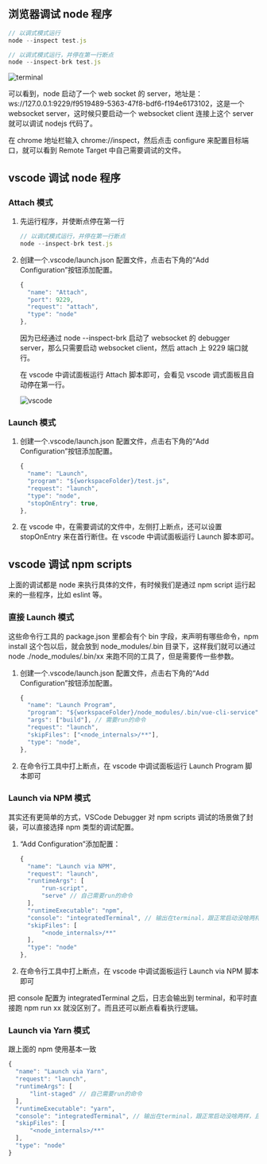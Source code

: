 ## 浏览器调试 node 程序

```js
// 以调式模式运行
node --inspect test.js

// 以调式模式运行，并停在第一行断点
node --inspect-brk test.js
```

![terminal](https://cdn.lishuxue.site/blog/image/前端笔记/terminal.png)

可以看到，node 启动了一个 web socket 的 server，地址是：ws://127.0.0.1:9229/f9519489-5363-47f8-bdf6-f194e6173102，这是一个 websocket server，这时候只要启动一个 websocket client 连接上这个 server 就可以调试 nodejs 代码了。

在 chrome 地址栏输入 chrome://inspect，然后点击 configure 来配置目标端口，就可以看到 Remote Target 中自己需要调试的文件。

## vscode 调试 node 程序

### Attach 模式

1. 先运行程序，并使断点停在第一行
   ```js
   // 以调式模式运行，并停在第一行断点
   node --inspect-brk test.js
   ```
2. 创建一个.vscode/launch.json 配置文件，点击右下角的“Add Configuration”按钮添加配置。

   ```js
   {
     "name": "Attach",
     "port": 9229,
     "request": "attach",
     "type": "node"
   },
   ```

   因为已经通过 node --inspect-brk 启动了 websocket 的 debugger server，那么只需要启动 websocket client，然后 attach 上 9229 端口就行。

   在 vscode 中调试面板运行 Attach 脚本即可，会看见 vscode 调式面板且自动停在第一行。

   ![vscode](https://cdn.lishuxue.site/blog/image/前端笔记/vscode.png)

### Launch 模式

1. 创建一个.vscode/launch.json 配置文件，点击右下角的“Add Configuration”按钮添加配置。

   ```js
   {
     "name": "Launch",
     "program": "${workspaceFolder}/test.js",
     "request": "launch",
     "type": "node",
     "stopOnEntry": true,
   },
   ```

2. 在 vscode 中，在需要调试的文件中，左侧打上断点，还可以设置 stopOnEntry 来在首行断住。在 vscode 中调试面板运行 Launch 脚本即可。

## vscode 调试 npm scripts

上面的调试都是 node 来执行具体的文件，有时候我们是通过 npm script 运行起来的一些程序，比如 eslint 等。

### 直接 Launch 模式

这些命令行工具的 package.json 里都会有个 bin 字段，来声明有哪些命令，npm install 这个包以后，就会放到 node_modules/.bin 目录下，这样我们就可以通过 node ./node_modules/.bin/xx 来跑不同的工具了，但是需要传一些参数。

1. 创建一个.vscode/launch.json 配置文件，点击右下角的“Add Configuration”按钮添加配置。

   ```js
   {
     "name": "Launch Program",
     "program": "${workspaceFolder}/node_modules/.bin/vue-cli-service",
     "args": ["build"], // 需要run的命令
     "request": "launch",
     "skipFiles": ["<node_internals>/**"],
     "type": "node",
   },
   ```

2. 在命令行工具中打上断点，在 vscode 中调试面板运行 Launch Program 脚本即可

### Launch via NPM 模式

其实还有更简单的方式，VSCode Debugger 对 npm scripts 调试的场景做了封装，可以直接选择 npm 类型的调试配置。

1. “Add Configuration”添加配置：

   ```js
   {
     "name": "Launch via NPM",
     "request": "launch",
     "runtimeArgs": [
         "run-script",
         "serve" // 自己需要run的命令
     ],
     "runtimeExecutable": "npm",
     "console": "integratedTerminal", // 输出在terminal，跟正常启动没啥两样，且可以调试
     "skipFiles": [
         "<node_internals>/**"
     ],
     "type": "node"
   },
   ```

2. 在命令行工具中打上断点，在 vscode 中调试面板运行 Launch via NPM 脚本即可

把 console 配置为 integratedTerminal 之后，日志会输出到 terminal，和平时直接跑 npm run xx 就没区别了。而且还可以断点看看执行逻辑。

### Launch via Yarn 模式

跟上面的 npm 使用基本一致

```js
{
  "name": "Launch via Yarn",
  "request": "launch",
  "runtimeArgs": [
      "lint-staged" // 自己需要run的命令
  ],
  "runtimeExecutable": "yarn",
  "console": "integratedTerminal", // 输出在terminal，跟正常启动没啥两样，且可以调试
  "skipFiles": [
      "<node_internals>/**"
  ],
  "type": "node"
}
```
